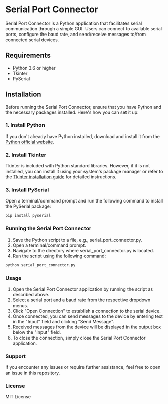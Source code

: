 # Serial Port Connector

Serial Port Connector is a Python application that facilitates serial communication through a simple GUI. Users can connect to available serial ports, configure the baud rate, and send/receive messages to/from connected serial devices.

## Requirements

- Python 3.6 or higher
- Tkinter
- PySerial

## Installation

Before running the Serial Port Connector, ensure that you have Python and the necessary packages installed. Here's how you can set it up:

### 1. Install Python

If you don't already have Python installed, download and install it from the [Python official website](https://www.python.org/).

### 2. Install Tkinter

Tkinter is included with Python standard libraries. However, if it is not installed, you can install it using your system's package manager or refer to the [Tkinter installation guide](https://tkdocs.com/tutorial/install.html) for detailed instructions.

### 3. Install PySerial

Open a terminal/command prompt and run the following command to install the PySerial package:

```sh
pip install pyserial
```


### Running the Serial Port Connector

1. Save the Python script to a file, e.g., serial_port_connector.py.
1. Open a terminal/command prompt.
1. Navigate to the directory where serial_port_connector.py is located.
1. Run the script using the following command:

```sh
python serial_port_connector.py
```

### Usage
1. Open the Serial Port Connector application by running the script as described above.
1. Select a serial port and a baud rate from the respective dropdown menus.
1. Click "Open Connection" to establish a connection to the serial device.
1. Once connected, you can send messages to the device by entering text in the "Input" field and clicking "Send Message".
1. Received messages from the device will be displayed in the output box below the "Input" field.
1. To close the connection, simply close the Serial Port Connector application.

### Support
If you encounter any issues or require further assistance, feel free to open an issue in this repository.

### License
MIT License